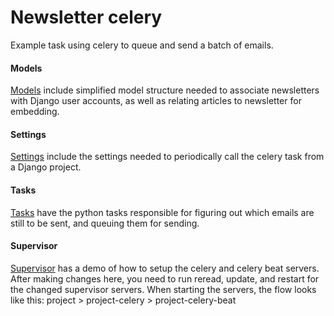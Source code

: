 # Newsletter celery

Example task using celery to queue and send a batch of emails.

#### Models
[Models]() include simplified model structure needed to associate newsletters with Django user accounts, as well as relating articles to newsletter for embedding.

#### Settings
[Settings]() include the settings needed to periodically call the celery task from a Django project.

#### Tasks
[Tasks]() have the python tasks responsible for figuring out which emails are still to be sent, and queuing them for sending.

#### Supervisor
[Supervisor]() has a demo of how to setup the celery and celery beat servers. After making changes here, you need to run reread, update, and restart for the changed supervisor servers.
When starting the servers, the flow looks like this: project > project-celery > project-celery-beat
